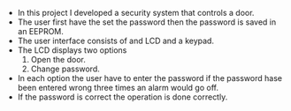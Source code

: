 - In this project I developed a security system that controls a door.
- The user first have the set the password then the password is saved in an EEPROM.
- The user interface consists of and LCD and a keypad.
- The LCD displays two options 
    1. Open the door.
    2. Change password.
- In each option the user have to enter the password if the password hase been entered wrong three times an alarm would go off.
- If the password is correct the operation is done correctly.
